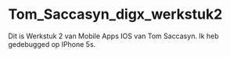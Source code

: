 # Tom_Saccasyn_digx_werkstuk2

Dit is Werkstuk 2 van Mobile Apps IOS van Tom Saccasyn.
Ik heb gedebugged op IPhone 5s.
